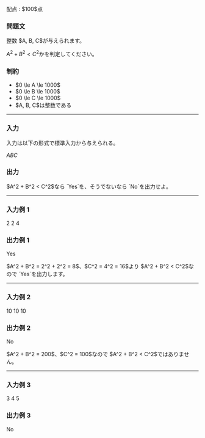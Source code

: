 
<div>

<span>

<span>

<p>
配点 : $100$点
</p>

<div>

<section>

### **問題文**

<p>
整数 $A, B, C$が与えられます。

$A^2 + B^2 < C^2$かを判定してください。  
</p>

</section>

</div>

<div>

<section>

### **制約**

<ul>

<li>
$0 \le A \le 1000$
</li>

<li>
$0 \le B \le 1000$
</li>

<li>
$0 \le C \le 1000$
</li>

<li>
$A, B, C$は整数である
</li>

</ul>

</section>

</div>

---

<div>

<div>

<section>

### **入力**

<p>
入力は以下の形式で標準入力から与えられる。
</p>

<div>

$A$$B$$C$
</div>

</section>

</div>

<div>

<section>

### **出力**

<p>
$A^2 + B^2 < C^2$なら `Yes`を、そうでないなら `No`を出力せよ。  
</p>

</section>

</div>

</div>

---

<div>

<section>

### **入力例 1**

<div>

2 2 4

</div>

</section>

</div>

<div>

<section>

### **出力例 1**

<div>

Yes

</div>

<p>
$A^2 + B^2 = 2^2 + 2^2 = 8$、$C^2 = 4^2 = 16$より $A^2 + B^2 < C^2$なので `Yes`を出力します。  
</p>

</section>

</div>

---

<div>

<section>

### **入力例 2**

<div>

10 10 10

</div>

</section>

</div>

<div>

<section>

### **出力例 2**

<div>

No

</div>

<p>
$A^2 + B^2 = 200$、$C^2 = 100$なので $A^2 + B^2 < C^2$ではありません。  
</p>

</section>

</div>

---

<div>

<section>

### **入力例 3**

<div>

3 4 5

</div>

</section>

</div>

<div>

<section>

### **出力例 3**

<div>

No

</div>

</section>

</div>

</span>

</span>

</div>
